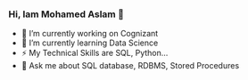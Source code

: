 ### Hi, Iam Mohamed Aslam 👋

- 🔭 I’m currently working on Cognizant
- 🌱 I’m currently learning Data Science
- ⚡ My Technical Skills are SQL, Python...
- 💬 Ask me about SQL database, RDBMS, Stored Procedures




<!--
**IMdAslaM/IMdAslam** is a ✨ _special_ ✨ repository because its `README.md` (this file) appears on your GitHub profile.

Here are some ideas to get you started:

- 🔭 I’m currently working on Cognizant
- 🌱 I’m currently learning Data Science
- 👯 I’m looking to collaborate on ...
- 🤔 I’m looking for help with ...
- 💬 Ask me about ...
- 📫 How to reach me: ...
- 😄 Pronouns: ...
- ⚡ Fun fact: ...
-->
